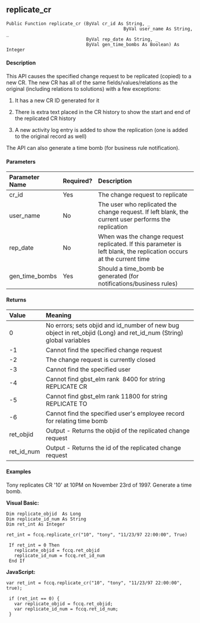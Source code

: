 replicate_cr
------------

```
Public Function replicate_cr (ByVal cr_id As String, _
							                ByVal user_name As String, _
                              ByVal rep_date As String, _
                              ByVal gen_time_bombs As Boolean) As Integer
```

#### Description

This API causes the specified change request to be replicated (copied) to a new CR. The new CR has all of the same fields/values/relations as the original (including relations to solutions) with a few exceptions:

1. It has a new CR ID generated for it

2. There is extra text placed in the CR history to show the start and end of the replicated CR history

3. A new activity log entry is added to show the replication (one is added to the original record as well)

The API can also generate a time bomb (for business rule notification).

#### Parameters

| Parameter Name | Required? | Description |
|:--- |:--- |:--- |
| cr_id | Yes | The change request to replicate |
| user_name | No | The user who replicated the change request. If left blank, the current user performs the replication |
| rep_date | No | When was the change request replicated. If this parameter is left blank, the replication occurs at the current time |
| gen_time_bombs | Yes | Should a time_bomb be generated (for notifications/business rules) |

#### Returns

| Value | Meaning |
|:--- |:--- |
| 0 | No errors; sets objid and id_number of new bug object in ret_objid (Long) and ret_id_num (String) global variables |
| -1 | Cannot find the specified change request |
| -2 | The change request is currently closed |
| -3 | Cannot find the specified user |
| -4 | Cannot find gbst_elm rank  8400 for string REPLICATE CR |
| -5 | Cannot find gbst_elm rank 11800 for string REPLICATE TO |
| -6 | Cannot find the specified user's employee record for relating time bomb |
| ret_objid | Output - Returns the objid of the replicated change request |
| ret_id_num | Output - Returns the id of the replicated change request |

#### Examples

Tony replicates CR '10' at 10PM on November 23rd of 1997. Generate a time bomb.

**Visual Basic:**
```
Dim replicate_objid  As Long
Dim replicate_id_num As String
Dim ret_int As Integer

ret_int = fccq.replicate_cr("10", "tony", "11/23/97 22:00:00", True)

 If ret_int = 0 Then
   replicate_objid = fccq.ret_objid
   replicate_id_num = fccq.ret_id_num
 End If
```

**JavaScript:**
```
var ret_int = fccq.replicate_cr("10", "tony", "11/23/97 22:00:00", true);

 if (ret_int == 0) {
   var replicate_objid = fccq.ret_objid;
   var replicate_id_num = fccq.ret_id_num;
 }
```
